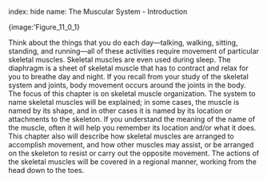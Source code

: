 index: hide
name: The Muscular System - Introduction


{image:'Figure_11_0_1}
        

Think about the things that you do each day—talking, walking, sitting, standing, and running—all of these activities require movement of particular skeletal muscles. Skeletal muscles are even used during sleep. The diaphragm is a sheet of skeletal muscle that has to contract and relax for you to breathe day and night. If you recall from your study of the skeletal system and joints, body movement occurs around the joints in the body. The focus of this chapter is on skeletal muscle organization. The system to name skeletal muscles will be explained; in some cases, the muscle is named by its shape, and in other cases it is named by its location or attachments to the skeleton. If you understand the meaning of the name of the muscle, often it will help you remember its location and/or what it does. This chapter also will describe how skeletal muscles are arranged to accomplish movement, and how other muscles may assist, or be arranged on the skeleton to resist or carry out the opposite movement. The actions of the skeletal muscles will be covered in a regional manner, working from the head down to the toes.
